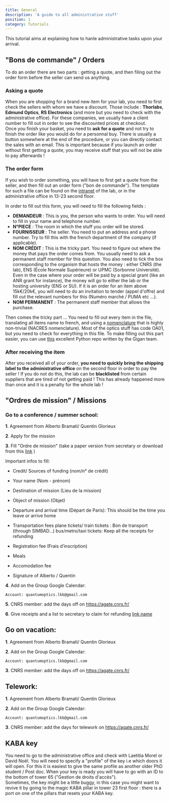```yaml
---
title: General
description: 'A guide to all administrative stuff'
position: 1
category: Tutorials
---
```


This tutorial aims at explaining how to hanle administrative tasks upon your arrival.

## "Bons de commande" / Orders

To do an order there are two parts : getting a quote, and then filing out the order form before the seller can send us anything.

### Asking a quote

When you are shopping for a brand new item for your lab, you need to first check the sellers with whom we have a discount. Those include : **Thorlabs**, **Edmund Optics**, **RS Electronics** (and more but you need to check with the administrative office). For these companies, we usually have a client number to fill out in order to see the discounted prices at checkout.\
Once you finish your basket, you need to **ask for a quote** and not try to finish the order like you would do for a personnal buy. There is usually a button somewhere at the end of the procedure, or you can directly contact the sales with an email. This is important because if you launch an order without first getting a quote, you may receive stuff that you will not be able to pay afterwards !

### The order form

If you wish to order something, you will have to first get a quote from the seller, and then fill out an order form ("bon de commande"). The template for such a file can be found on the [intranet](https://intranet.lkb.upmc.fr/wp-content/uploads/2019/10/Bon_commande_v6_8.pdf) of the lab, or in the administrative office in 13-23 second floor.

<article-image src="StartingPackage/general/bon_commande.png" alt="Bon commande" size="100" :center="true"></article-image>

In order to fill out this form, you will need to fill the following fields :
- **DEMANDEUR** : This is you, the person who wants to order. You will need to fill in your name and telephone number.
- **N°PIECE** : The room in which the stuff you order will be stored.
- **FOURNISSEUR** : The seller. You need to put an address and a phone number. Try to fill this with the french department of the company (if applicable).
- **NOM CRÉDIT** : This is the tricky part. You need to figure out where the money that pays the order comes from. You usually need to ask a permanent staff member for this question. You also need to tick the box corresponding to the organism that hosts the money : either CNRS (the lab), ENS (École Normale Supérieure) or UPMC (Sorbonne Université). Even in the case where your order will be paid by a special grant (like an ANR grant for instance), the money will go to either the lab or the hosting university (ENS or SU). If it is an order for an item above 15k€/20k€, you will need to do an invitation to tender (appel d'offre) and fill out the relevant numbers for this (Numéro marché / PUMA etc ...).
- **NOM PERMANENT** : The permanent staff member that allows the purchase.

Then comes the tricky part ... You need to fill out every item in the file, translating all items name to french, and using a [nomenclature](https://intranet.lkb.upmc.fr/wp-content/uploads/2020/02/referentiel_nacres-2014.zip) that is highly non-trivial (NACRES nomenclature). Most of the optics stuff has code OA01, but you need to check for everything in this file. To make filling out this part easier, you can use [this](https://github.com/laboGigan/thorlabsBC) excellent Python repo written by the Gigan team.

### After receiving the item

After you received all of your order, **you need to quickly bring the shipping label to the administrative office** on the second floor in order to pay the seller ! If you do not do this, the lab can be **blacklisted** from certain suppliers that are tired of not getting paid ! This has already happened more than once and it is a penalty for the whole lab !

## "Ordres de mission" / Missions

### Go to a conference / summer school:

**1**. Agreement from Alberto Bramati/ Quentin Glorieux

**2**. Apply for the mission

**3**. Fill "Ordre de mission" (take a paper version from secretary or download from this [link](https://intranet.lkb.upmc.fr/wp-content/uploads/2019/10/Demande_ORDRE_DE_MISSION_LKB_2016.docx) )

Important infos to fill:

- Credit/ Sources of funding (nom/n° de crédit)

- Your name (Nom - prénom)

- Destination of mission (Lieu de la mission)

- Object of mission (Objet)

- Departure and arrival time (Départ de Paris): This should be the time you leave or arrive home

- Transportation fees
    plane tickets/ train tickets :  Bon de transport (through SIMBAD...)
    bus/metro/taxi tickets: Keep all the receipts for refunding

- Registration fee (Frais d’inscription)

- Meals

- Accomodation fee

- Signature of Alberto / Quentin

**4**. Add on the Group Google Calendar:

    Account: quantumoptics.lkb@gmail.com


**5**. CNRS member: add the days off on https://agate.cnrs.fr/

**6**. Give receipts and a list to secretary to claim for refunding
<a href="/file.pdf"> link name </a>



## Go on vacation:

**1**. Agreement from Alberto Bramati/ Quentin Glorieux

**2**. Add on the Group Google Calendar:

    Account: quantumoptics.lkb@gmail.com


**3**. CNRS member: add the days off on https://agate.cnrs.fr/

## Telework:

**1**. Agreement from Alberto Bramati/ Quentin Glorieux

**2**. Add on the Group Google Calendar:

    Account: quantumoptics.lkb@gmail.com


**3**. CNRS member: add the days for telework on https://agate.cnrs.fr/

## KABA key

You need to go to the administrative office and check with Laetitia Morel or David Noël. You will need to specify a "profile" of the key i.e which doors it will open. For this it is easiest to give the same profile as another older PhD student / Post doc. When your key is ready you will have to go with an ID to the bottom of tower 65 ("Gestion de droits d'accès").\
Sometimes, the key might be a little buggy, in this case you might want to revive it by going to the magic KABA pillar in tower 23 first floor : there is a port on one of the pillars that resets your KABA key.
